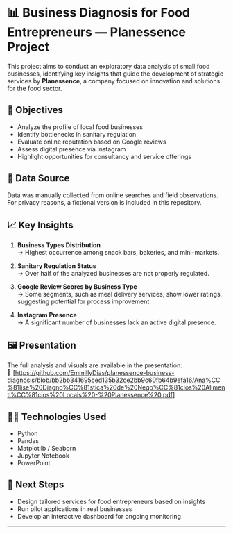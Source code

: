 # 📊 Business Diagnosis for Food Entrepreneurs — Planessence Project

This project aims to conduct an exploratory data analysis of small food businesses, identifying key insights that guide the development of strategic services by **Planessence**, a company focused on innovation and solutions for the food sector.

## 🎯 Objectives

- Analyze the profile of local food businesses
- Identify bottlenecks in sanitary regulation
- Evaluate online reputation based on Google reviews
- Assess digital presence via Instagram
- Highlight opportunities for consultancy and service offerings

## 🧩 Data Source

Data was manually collected from online searches and field observations.  
For privacy reasons, a fictional version is included in this repository.

## 📈 Key Insights

1. **Business Types Distribution**  
   → Highest occurrence among snack bars, bakeries, and mini-markets.

2. **Sanitary Regulation Status**  
   → Over half of the analyzed businesses are not properly regulated.

3. **Google Review Scores by Business Type**  
   → Some segments, such as meal delivery services, show lower ratings, suggesting potential for process improvement.

4. **Instagram Presence**  
   → A significant number of businesses lack an active digital presence.

## 🖼️ Presentation

The full analysis and visuals are available in the presentation:  
📎 [https://github.com/EmmillyDias/planessence-business-diagnosis/blob/bb2bb341695ced135b32ce2bb9c60fb64b9efa16/Ana%CC%81lise%20Diagno%CC%81stica%20de%20Nego%CC%81cios%20Alimenti%CC%81cios%20Locais%20-%20Planessence%20.pdf]

## 👨‍💻 Technologies Used

- Python
- Pandas
- Matplotlib / Seaborn
- Jupyter Notebook
- PowerPoint

## 🚀 Next Steps

- Design tailored services for food entrepreneurs based on insights
- Run pilot applications in real businesses
- Develop an interactive dashboard for ongoing monitoring

---

